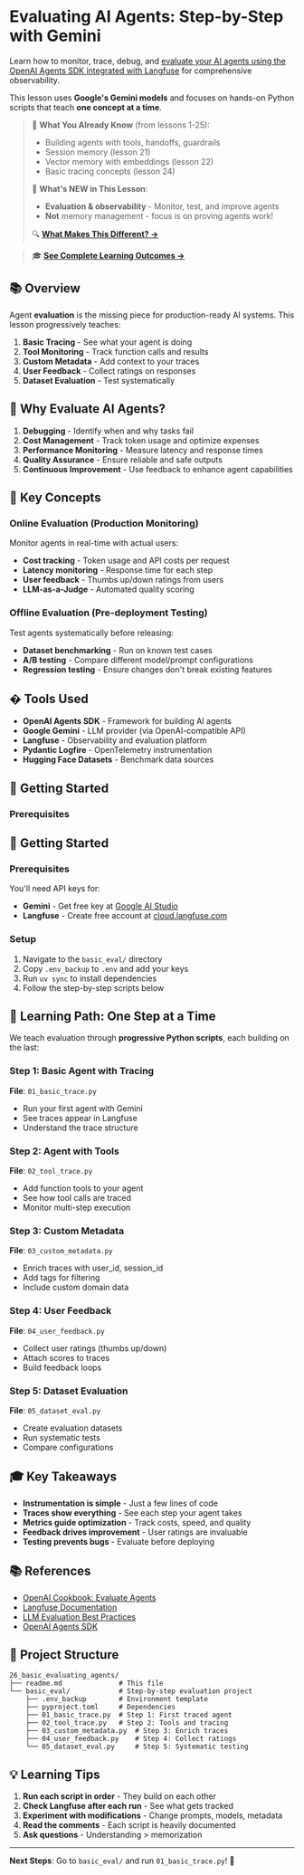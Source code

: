 # Evaluating AI Agents: Step-by-Step with Gemini

Learn how to monitor, trace, debug, and [evaluate your AI agents using the OpenAI Agents SDK integrated with Langfuse](https://cookbook.openai.com/examples/agents_sdk/evaluate_agents) for comprehensive observability.

This lesson uses **Google's Gemini models** and focuses on hands-on Python scripts that teach **one concept at a time**.

> 📖 **What You Already Know** (from lessons 1-25):
>
> - Building agents with tools, handoffs, guardrails
> - Session memory (lesson 21)
> - Vector memory with embeddings (lesson 22)
> - Basic tracing concepts (lesson 24)
>
> 🎯 **What's NEW in This Lesson**:
>
> - **Evaluation & observability** - Monitor, test, and improve agents
> - **Not** memory management - focus is on proving agents work!
>
> 🔍 **[What Makes This Different? →](WHAT_IS_NEW.md)**

> 🎓 **[See Complete Learning Outcomes →](LEARNING_OUTCOMES.md)**

## 📚 Overview

Agent **evaluation** is the missing piece for production-ready AI systems. This lesson progressively teaches:

1. **Basic Tracing** - See what your agent is doing
2. **Tool Monitoring** - Track function calls and results
3. **Custom Metadata** - Add context to your traces
4. **User Feedback** - Collect ratings on responses
5. **Dataset Evaluation** - Test systematically

## 🎯 Why Evaluate AI Agents?

1. **Debugging** - Identify when and why tasks fail
2. **Cost Management** - Track token usage and optimize expenses
3. **Performance Monitoring** - Measure latency and response times
4. **Quality Assurance** - Ensure reliable and safe outputs
5. **Continuous Improvement** - Use feedback to enhance agent capabilities

## 🔑 Key Concepts

### Online Evaluation (Production Monitoring)

Monitor agents in real-time with actual users:

- **Cost tracking** - Token usage and API costs per request
- **Latency monitoring** - Response time for each step
- **User feedback** - Thumbs up/down ratings from users
- **LLM-as-a-Judge** - Automated quality scoring

### Offline Evaluation (Pre-deployment Testing)

Test agents systematically before releasing:

- **Dataset benchmarking** - Run on known test cases
- **A/B testing** - Compare different model/prompt configurations
- **Regression testing** - Ensure changes don't break existing features

## � Tools Used

- **OpenAI Agents SDK** - Framework for building AI agents
- **Google Gemini** - LLM provider (via OpenAI-compatible API)
- **Langfuse** - Observability and evaluation platform
- **Pydantic Logfire** - OpenTelemetry instrumentation
- **Hugging Face Datasets** - Benchmark data sources

## 🚀 Getting Started

### Prerequisites

## 🚀 Getting Started

### Prerequisites

You'll need API keys for:

- **Gemini** - Get free key at [Google AI Studio](https://aistudio.google.com/apikey)
- **Langfuse** - Create free account at [cloud.langfuse.com](https://cloud.langfuse.com)

### Setup

1. Navigate to the `basic_eval/` directory
2. Copy `.env_backup` to `.env` and add your keys
3. Run `uv sync` to install dependencies
4. Follow the step-by-step scripts below

## 📖 Learning Path: One Step at a Time

We teach evaluation through **progressive Python scripts**, each building on the last:

### Step 1: Basic Agent with Tracing

**File**: `01_basic_trace.py`

- Run your first agent with Gemini
- See traces appear in Langfuse
- Understand the trace structure

### Step 2: Agent with Tools

**File**: `02_tool_trace.py`

- Add function tools to your agent
- See how tool calls are traced
- Monitor multi-step execution

### Step 3: Custom Metadata

**File**: `03_custom_metadata.py`

- Enrich traces with user_id, session_id
- Add tags for filtering
- Include custom domain data

### Step 4: User Feedback

**File**: `04_user_feedback.py`

- Collect user ratings (thumbs up/down)
- Attach scores to traces
- Build feedback loops

### Step 5: Dataset Evaluation

**File**: `05_dataset_eval.py`

- Create evaluation datasets
- Run systematic tests
- Compare configurations

## 🎓 Key Takeaways

- **Instrumentation is simple** - Just a few lines of code
- **Traces show everything** - See each step your agent takes
- **Metrics guide optimization** - Track costs, speed, and quality
- **Feedback drives improvement** - User ratings are invaluable
- **Testing prevents bugs** - Evaluate before deploying

## 📚 References

- [OpenAI Cookbook: Evaluate Agents](https://cookbook.openai.com/examples/agents_sdk/evaluate_agents)
- [Langfuse Documentation](https://langfuse.com/docs)
- [LLM Evaluation Best Practices](https://langfuse.com/blog/2025-03-04-llm-evaluation-101-best-practices-and-challenges)
- [OpenAI Agents SDK](https://github.com/openai/openai-agents-python)

## 📁 Project Structure

```
26_basic_evaluating_agents/
├── readme.md              # This file
└── basic_eval/            # Step-by-step evaluation project
    ├── .env_backup        # Environment template
    ├── pyproject.toml     # Dependencies
    ├── 01_basic_trace.py  # Step 1: First traced agent
    ├── 02_tool_trace.py   # Step 2: Tools and tracing
    ├── 03_custom_metadata.py  # Step 3: Enrich traces
    ├── 04_user_feedback.py    # Step 4: Collect ratings
    └── 05_dataset_eval.py     # Step 5: Systematic testing
```

## 💡 Learning Tips

1. **Run each script in order** - They build on each other
2. **Check Langfuse after each run** - See what gets tracked
3. **Experiment with modifications** - Change prompts, models, metadata
4. **Read the comments** - Each script is heavily documented
5. **Ask questions** - Understanding > memorization

---

**Next Steps**: Go to `basic_eval/` and run `01_basic_trace.py`! 🚀
